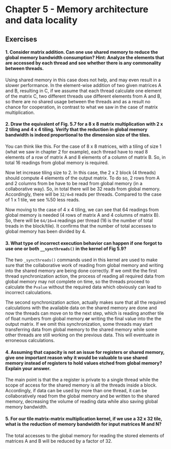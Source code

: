 # Chapter 5 - Memory architecture and data locality

## Exercises

#### 1. Consider matrix addition. Can one use shared memory to reduce the global memory bandwidth consumption? Hint: Analyze the elements that are accessed by each thread and see whether there is any commonality between threads.

Using shared memory in this case does not help, and may even result in a slower performance. In the element-wise addition of two given matrices A and B, resulting in C, if we assume that each thread calculate one element of the matrix C, two different threads use different elements from A and B, so there are no shared usage between the threads and as a result no chance for cooperation, in contrast to what we saw in the case of matrix multiplication.

#### 2. Draw the equivalent of Fig. 5.7 for a 8 x 8 matrix multiplication with 2 x 2 tiling and 4 x 4 tiling. Verify that the reduction in global memory bandwidth is indeed proportional to the dimension size of the tiles.

You can think like this. For the case of 8 x 8 matrices, with a tiling of size 1 (what we saw in chapter 2 for example), each thread have to read 8 elements of a row of matrix A and 8 elements of a column of matrix B. So, in total 16 readings from global memory is required.

Now let increase tiling size to 2. In this case, the 2 x 2 block (4 threads) should compute 4 elements of the output matrix. To do so, 2 rows from A and 2 columns from be have to be read from global memory (in a collaborative way). So, in total there will be 32 reads from global memory. Accordingly, there will be `32/4=8` reads per threads. Compared to the case of 1 x 1 tile, we see %50 less reads.

Now moving to the case of 4 x 4 tiling, we can see that 64 readings from global memory is needed (4 rows of matrix A and 4 columns of matrix B). So, there will be `64/16=4` readings per thread (16 is the number of total treads in the block/tile). It confirms that the number of total accesses to global memory has been divided by 4.

#### 3. What type of incorrect execution behavior can happen if one forgot to use one or both `__syncthreads()` in the kernel of Fig 5.9?

The two `_syncthreads()` commands used in this kernel are used to make sure that the collaborative work of reading from global memory and writing into the shared memory are being done correctly. If we omit the  the first thread synchronization action, the process of reading all required data from global memory may not complete on time, so the threads proceed to calculate the `Pvalue` without the required data which obviously can lead to incorrect calculations. 

The second synchronization action, actually makes sure that all the required calculations with the available data on the shared memory are done and now the threads can move on to the next step, which is reading another tile of float numbers from global memory **or** writing the final value into the the output matrix. If we omit this synchronization, some threads may start transferring data from global memory to the shared memory while some other threads are still working on the previous data. This will eventuate in erroneous calculations.

#### 4. Assuming that capacity is not an issue for registers or shared memory, give one important reason why it would be valuable to use shared memory instead of registers to hold values etched from global memory? Explain your answer.

The main point is that the a register is private to a single thread while the scope of access for the shared memory is all the threads inside a block. Accordingly, if data can be used by more than one thread, it can be collaboratively read from the global memory and be written to the shared memory, decreasing the volume of reading data while also saving global memory bandwidth.

#### 5. For our tile matrix-matrix multiplication kernel, if we use a 32 x 32 tile, what is the reduction of memory bandwidth for input matrices M and N?

The total accesses to the global memory for reading the stored elements of matrices A and B will be reduced by a factor of 32.



